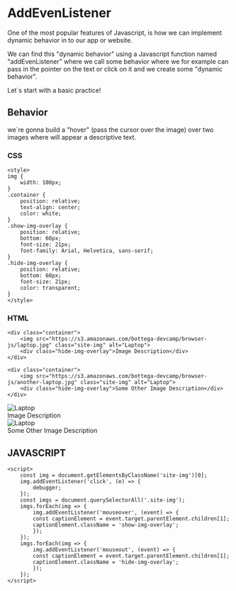 # **AddEvenListener**

One of the most popular features of Javascript, is how we can implement dynamic behavior in to our app or website.

We can find this "dynamic behavior" using a Javascript function named "addEvenListener" where we call some behavior where we for example can pass in the pointer on the text or click on it and we create some "dynamic behavior".

Let´s start with a basic practice!

## **Behavior**

we´re gonna build a "hover" (pass the cursor over the image) over two images where will appear a descriptive text.

### **CSS**

    <style>
    img {
        width: 100px;
    }
    .container {
        position: relative;
        text-align: center;
        color: white;
    }
    .show-img-overlay {
        position: relative;
        bottom: 60px;
        font-size: 21px;
        font-family: Arial, Helvetica, sans-serif;
    }
    .hide-img-overlay {
        position: relative;
        bottom: 60px;
        font-size: 21px;
        color: transparent;
    }
    </style>

### **HTML**

    <div class="container">
        <img src="https://s3.amazonaws.com/bottega-devcamp/browser-js/laptop.jpg" class="site-img" alt="Laptop">
        <div class="hide-img-overlay">Image Description</div>
    </div>

    <div class="container">
        <img src="https://s3.amazonaws.com/bottega-devcamp/browser-js/another-laptop.jpg" class="site-img" alt="Laptop">
        <div class="hide-img-overlay">Some Other Image Description</div>
    </div>

<div class="container">
    <img src="https://s3.amazonaws.com/bottega-devcamp/browser-js/laptop.jpg" class="site-img" alt="Laptop">
    <div class="hide-img-overlay">Image Description</div>
  </div>

  <div class="container">
    <img src="https://s3.amazonaws.com/bottega-devcamp/browser-js/another-laptop.jpg" class="site-img" alt="Laptop">
    <div class="hide-img-overlay">Some Other Image Description</div>
  </div>


## **JAVASCRIPT**

    <script>
        const img = document.getElementsByClassName('site-img')[0];
        img.addEventListener('click', (e) => {
            debugger;
        });
        const imgs = document.querySelectorAll('.site-img');
        imgs.forEach(img => {
            img.addEventListener('mouseover', (event) => {
            const captionElement = event.target.parentElement.children[1];
            captionElement.className = 'show-img-overlay';
            });
        });
        imgs.forEach(img => {
            img.addEventListener('mouseout', (event) => {
            const captionElement = event.target.parentElement.children[1];
            captionElement.className = 'hide-img-overlay';
            });
        });
    </script>


